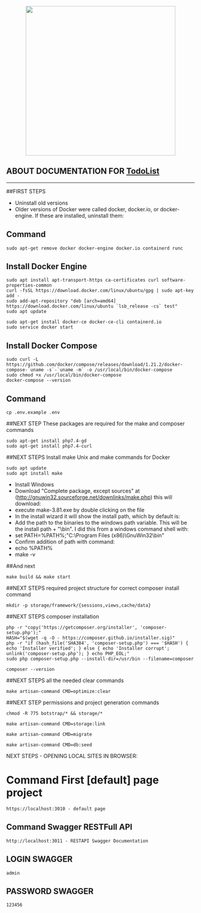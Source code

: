 <p align="center"><a href="https://laravel.com" target="_blank"><img src="https://raw.githubusercontent.com/laravel/art/master/logo-lockup/5%20SVG/2%20CMYK/1%20Full%20Color/laravel-logolockup-cmyk-red.svg" width="400"></a></p>

## ABOUT DOCUMENTATION FOR [TodoList]()

---------------------------

##FIRST STEPS
* Uninstall old versions
* Older versions of Docker were called docker, docker.io, or docker-engine. If these are installed, uninstall them:

## Command
    sudo apt-get remove docker docker-engine docker.io containerd runc

## Install Docker Engine
    sudo apt install apt-transport-https ca-certificates curl software-properties-common
    curl -fsSL https://download.docker.com/linux/ubuntu/gpg | sudo apt-key add -
    sudo add-apt-repository "deb [arch=amd64] https://download.docker.com/linux/ubuntu `lsb_release -cs` test"
    sudo apt update

    sudo apt-get install docker-ce docker-ce-cli containerd.io
    sudo service docker start

## Install Docker Compose
    sudo curl -L https://github.com/docker/compose/releases/download/1.21.2/docker-compose-`uname -s`-`uname -m` -o /usr/local/bin/docker-compose
    sudo chmod +x /usr/local/bin/docker-compose
    docker-compose --version

## Command
    cp .env.example .env

##NEXT STEP
These packages are required for the make and composer commands

    sudo apt-get install php7.4-gd
    sudo apt-get install php7.4-curl

##NEXT STEPS
Install make Unix and make commands for Docker

    sudo apt update
    sudo apt install make

- Install Windows
- Download "Complete package, except sources" at (http://gnuwin32.sourceforge.net/downlinks/make.php) this will download:
- execute make-3.81.exe by double clicking on the file
- In the install wizard it will show the install path, which by default is:
- Add the path to the binaries to the windows path variable. This will be the install path + "\bin". I did this from a windows command shell with:
- set PATH=%PATH%;"C:\Program Files (x86)\GnuWin32\bin"
- Confirm addition of path with command:
- echo %PATH%
- make -v

##And next

    make build && make start

##NEXT STEPS
required project structure for correct composer install command

    mkdir -p storage/framework/{sessions,views,cache/data}

##NEXT STEPS
composer installation

    php -r "copy('https://getcomposer.org/installer', 'composer-setup.php');"
    HASH="$(wget -q -O - https://composer.github.io/installer.sig)"
    php -r "if (hash_file('SHA384', 'composer-setup.php') === '$HASH') { echo 'Installer verified'; } else { echo 'Installer corrupt'; unlink('composer-setup.php'); } echo PHP_EOL;"
    sudo php composer-setup.php --install-dir=/usr/bin --filename=composer
    
    composer --version

##NEXT STEPS
all the needed clear commands

    make artisan-command CMD=optimize:clear

##NEXT STEP
permissions and project generation commands

    chmod -R 775 botstrap/* && storage/*

    make artisan-command CMD=storage:link

    make artisan-command CMD=migrate

    make artisan-command CMD=db:seed

NEXT STEPS - OPENING LOCAL SITES IN BROWSER:

# Command First [default] page project
    https://localhost:3010 - default page

## Command Swagger RESTFull API
    http://localhost:3011 - RESTAPI Swagger Documentation

## LOGIN SWAGGER
    admin
## PASSWORD SWAGGER
    123456